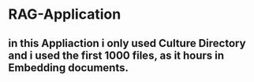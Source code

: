 # RAG-Application
## in this Appliaction i only used Culture Directory and i used the first 1000 files, as it hours in Embedding documents.
